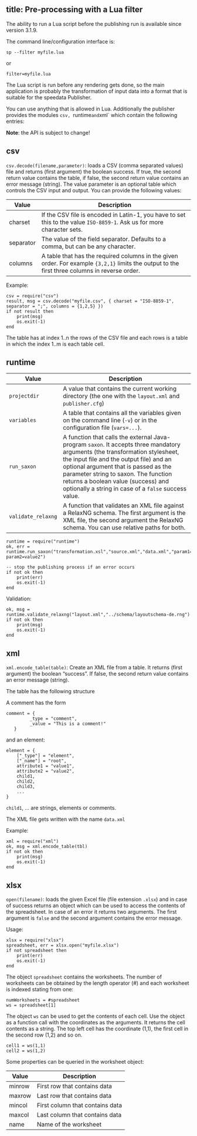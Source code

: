 title: Pre-processing with a Lua filter
---

The ability to run a Lua script before the publishing run is available since version 3.1.9.

The command line/configuration interface is:

    sp --filter myfile.lua

or

    filter=myfile.lua


The Lua script is run before any rendering gets done, so the main application is probably the transformation of input data into a format that is suitable for the speedata Publisher.

You can use anything that is allowed in Lua.
Additionally the publisher provides the modules `csv, `runtime` and `xml` which contain the following entries:

**Note**: the API is subject to change!

csv
---

`csv.decode(filename,parameter)`: loads a CSV (comma separated values) file and returns (first argument) the boolean success. If true, the second return value contains the table, if false, the second return value contains an error message (string). The value parameter is an optional table which controls the CSV input and output. You can provide the following values:

Value | Description
-----|---------------
charset | If the CSV file is encoded in Latin-1, you have to set this to the value `ISO-8859-1`. Ask us for more character sets.
separator | The value of the field separator. Defaults to a comma, but can be any character.
columns | A table that has the required columns in the given order. For example `{3,2,1}` limits the output to the first three columns in reverse order.

Example:

    csv = require("csv")
    result, msg = csv.decode("myfile.csv", { charset = "ISO-8859-1", separator = ";", columns = {1,2,5} })
    if not result then
        print(msg)
        os.exit(-1)
    end


The table has at index 1..n the rows of the CSV file and each rows is a table in which the index 1..m is each table cell.


runtime
-------

Value | Description
------|-------------
`projectdir` | A value that contains the current working directory (the one with the `layout.xml` and `publisher.cfg`)
`variables`  | A table that contains all the variables given on the command line (`-v`) or in the configuration file (`vars=...`).
`run_saxon`  | A function that calls the external Java-program `saxon`. It accepts three mandatory arguments (the transformation stylesheet, the input file and the output file) and an optional argument that is passed as the parameter string to saxon. The function returns a boolean value (success) and optionally a string in case of a `false` success value.
`validate_relaxng`  | A function that validates an XML file against a RelaxNG schema. The first argument is the XML file, the second argument the RelaxNG schema. You can use relative paths for both.



    runtime = require("runtime")
    ok, err = runtime.run_saxon("transformation.xsl","source.xml","data.xml","param1=value1 param2=value2")

    -- stop the publishing process if an error occurs
    if not ok then
        print(err)
        os.exit(-1)
    end

Validation:

    ok, msg = runtime.validate_relaxng("layout.xml","../schema/layoutschema-de.rng")
    if not ok then
        print(msg)
        os.exit(-1)
    end



xml
---

`xml.encode_table(table)`: Create an XML file from a table. It returns (first argument) the boolean “success”. If false, the second return value contains an error message (string).

The table has the following structure

A comment has the form

    comment = {
             _type = "comment",
             _value = "This is a comment!"
       }

and an element:

    element = {
        ["_type"] = "element",
        ["_name"] = "root",
        attribute1 = "value1",
        attribute2 = "value2",
        child1,
        child2,
        child3,
        ...
    }

`child1`, ... are strings, elements or comments.

The XML file gets written with the name `data.xml`

Example:

    xml = require("xml")
    ok, msg = xml.encode_table(tbl)
    if not ok then
        print(msg)
        os.exit(-1)
    end


xlsx
----

`open(filename)`: loads the given Excel file (file extension `.xlsx`) and in case of success returns an object which can be used to access the contents of the spreadsheet. In case of an error it returns two arguments. The first argument is `false` and the second argument contains the error message.

Usage:

    xlsx = require("xlsx")
    spreadsheet, err = xlsx.open("myfile.xlsx")
    if not spreadsheet then
        print(err)
        os.exit(-1)
    end


The object `spreadsheet` contains the worksheets. The number of worksheets can be obtained by the length operator (#) and each worksheet is indexed stating from one:

    numWorksheets = #spreadsheet
    ws = spreadsheet[1]

The object `ws` can be used to get the contents of each cell.
Use the object as a function call with the coordinates as the arguments.
It returns the cell contents as a string.
The top left cell has the coordinate (1,1), the first cell in the second row (1,2) and so on.

    cell1 = ws(1,1)
    cell2 = ws(1,2)

Some properties can be queried in the worksheet object:

Value    | Description
--------|-------------
minrow  | First row that contains data
maxrow  | Last row that contains data
mincol  | First column that contains data
maxcol  | Last column that contains data
name    | Name of the worksheet




